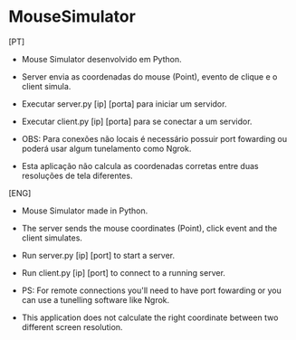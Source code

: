 # MouseSimulator

[PT]

- Mouse Simulator desenvolvido em Python.
- Server envia as coordenadas do mouse (Point), evento de clique e o client simula.
- Executar server.py [ip] [porta] para iniciar um servidor.
- Executar client.py [ip] [porta] para se conectar a um servidor.

- OBS: Para conexões não locais é necessário possuir port fowarding ou poderá usar algum tunelamento como Ngrok.
- Esta aplicação não calcula as coordenadas corretas entre duas resoluções de tela diferentes.


[ENG]
- Mouse Simulator made in Python.
- The server sends the mouse coordinates (Point), click event and the client simulates.
- Run server.py [ip] [port] to start a server.
- Run client.py [ip] [port] to connect to a running server.

- PS: For remote connections you'll need to have port fowarding or you can use a tunelling software like Ngrok.
- This application does not calculate the right coordinate between two different screen resolution.

